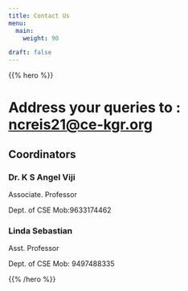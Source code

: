 ```yaml
---
title: Contact Us
menu:
  main:
    weight: 90

draft: false    
---
```



{{% hero %}}

<!-- TODO: filter and search -->
# Address your queries to : ncreis21@ce-kgr.org

## Coordinators

<div class="cordinators">
<div class="cordinator-item">

### Dr. K S Angel Viji

Associate. Professor

Dept. of CSE
Mob:9633174462 
</div>
<div class="cordinator-item">

### Linda Sebastian

Asst. Professor

Dept. of  CSE
Mob: 9497488335

</div>
</div>
{{% /hero %}}
